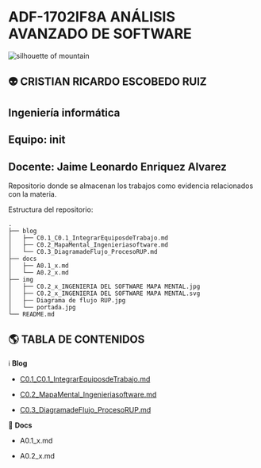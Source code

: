 # ADF-1702IF8A ANÁLISIS AVANZADO DE SOFTWARE

<img title="Elliott Engelmann" src="https://images.unsplash.com/photo-1439792675105-701e6a4ab6f0?ixlib=rb-1.2.1&q=80&fm=jpg&crop=entropy&cs=tinysrgb&w=1080&fit=max&ixid=eyJhcHBfaWQiOjkwODQwfQ" alt="silhouette of mountain" data-align="center">

## :alien: CRISTIAN RICARDO ESCOBEDO RUIZ
## Ingeniería informática
## Equipo: init
## Docente: Jaime Leonardo Enriquez Alvarez


Repositorio donde se almacenan los trabajos como evidencia relacionados con la materia.

Estructura del repositorio:

```
.
├── blog
│   ├── C0.1_C0.1_IntegrarEquiposdeTrabajo.md
│   ├── C0.2_MapaMental_Ingenieriasoftware.md
│   └── C0.3_DiagramadeFlujo_ProcesoRUP.md
├── docs
│   ├── A0.1_x.md
│   └── A0.2_x.md
├── img
│   ├── C0.2_x_INGENIERIA DEL SOFTWARE MAPA MENTAL.jpg
│   ├── C0.2_x_INGENIERIA DEL SOFTWARE MAPA MENTAL.svg
│   ├── Diagrama de flujo RUP.jpg
│   └── portada.jpg
└── README.md

```

## :earth_americas: TABLA DE CONTENIDOS

:information_source: **Blog**

* [C0.1_C0.1_IntegrarEquiposdeTrabajo.md](blog/C0.1_C0.1_IntegrarEquiposdeTrabajo.md) 

* [C0.2_MapaMental_Ingenieriasoftware.md](blog/C0.2_MapaMental_Ingenieriasoftware.md)

* [C0.3_DiagramadeFlujo_ProcesoRUP.md](blob/../blog/C0.3_DiagramadeFlujo_ProcesoRUP.md)

:page_facing_up: **Docs**

* A0.1_x.md

* A0.2_x.md
